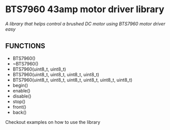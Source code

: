 <h1>BTS7960 43amp motor driver library</h1>
<h6>A library that helps control a brushed DC motor using BTS7960 motor driver easy</h6>
<h2>FUNCTIONS</h2>
<ul>
<li>BTS7960()</li>
<li>~BTS7960() </li>
<li>BTS7960(uint8_t, uint8_t)</li>
<li>BTS7960(uint8_t, uint8_t, uint8_t, uint8_t)</li>
<li>BTS7960(uint8_t, uint8_t, uint8_t, uint8_t, uint8_t, uint8_t)</li> 
<li>begin()</li> 
<li>enable()</li> 
<li>disable()</li>
<li>stop()</li>
<li>front()</li>
<li>back()</li>
</ul>
<p>Checkout examples on how to use the library</p>
